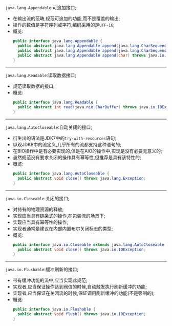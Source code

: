 `java.lang.Appendable`:可追加接口;  
- 在输出流的范畴,规范可追加的功能,而不是覆盖的输出;  
- 操作的数值是字符序列或字符,编码采用的是`UTF-16`;  
- 概览:  
  ```java
  public interface java.lang.Appendable {
    public abstract java.lang.Appendable append(java.lang.CharSequence) throws java.io.IOException;
    public abstract java.lang.Appendable append(java.lang.CharSequence, int, int) throws java.io.IOException;
    public abstract java.lang.Appendable append(char) throws java.io.IOException;
  }
  ```  

---  
`java.lang.Readable`:读取数据接口;  
- 规范读取数据的接口;  
- 概览:  
  ```java
  public interface java.lang.Readable {
    public abstract int read(java.nio.CharBuffer) throws java.io.IOException;
  }
  ```  

---  
`java.lang.AutoCloseable`:自动关闭的接口;  
- 衍生出的语法是JDK7中的`try-with-resources`语句;  
- 纵观JDK8中的流定义,几乎所有的流都支持这种语句的;  
- 在BIO操作中是有必要实现的,但是在AIO的操作中,实现是没有必要无意义的;  
- 虽然规范没有要求关闭的操作具有幂等性,但推荐是具有该特性的;  
- 概览:  
  ```java
  public interface java.lang.AutoCloseable {
    public abstract void close() throws java.lang.Exception;
  }
  ```  

---  
`java.io.Closeable`:关闭的接口;  
- 对持有的物理资源的释放;  
- 实现应当具有链条式的操作,在包装流的场景下;  
- 实现应当具有幂等性的操作;  
- 实现者通常是建议在内部内置布尔关闭标志的类型;  
- 概览:  
  ```java
  public interface java.io.Closeable extends java.lang.AutoCloseable {
    public abstract void close() throws java.io.IOException;
  }
  ```  

---  
`java.io.Flushable`:缓冲刷新的接口;  
- 带有缓冲功能的流中,应当实现此规范;  
- 实现者,应当保证操作达到阀值的时候,自动触发执行刷新缓冲的功能;  
- 实现者,应当保证在关闭流的时候,保证调用刷新缓冲的功能(不是强制的);  
- 概览:  
  ```java
  public interface java.io.Flushable {
    public abstract void flush() throws java.io.IOException;
  }
  ```  

